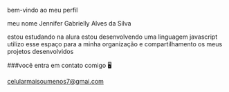 bem-vindo ao meu perfil

meu nome Jennifer Gabrielly Alves da Silva 

estou estudando na alura 
estou desenvolvendo uma linguagem javascript 
utilizo esse espaço para a minha organização e compartilhamento os meus projetos desenvolvidos

###você entra em contato comigo 🖥️

celularmaisoumenos7@gmai.com
